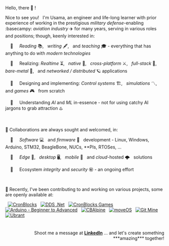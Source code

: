 Hello, there 👋 !

Nice to see you! &nbsp; I'm Usama, an engineer and life-long learner with prior experience of working in the prestigious *military defense*-enabling :basecampy: *aviation industry* ✈️ for many years, serving in various roles and positions; though, keenly interested in:

&nbsp; &nbsp; 👀 &nbsp; &nbsp; *Reading* 📚, &nbsp; *writing* 🖋️, &nbsp; and *teaching* 🎓 - everything that has anything to do with *modern technologies*

&nbsp; &nbsp; 👀 &nbsp; &nbsp; Realizing: *Realtime* ⏳, &nbsp; *native* 🐡, &nbsp; *cross-platform* ⚔️, &nbsp; *full-stack* 🧮, &nbsp; *bare-metal* 🤘, &nbsp; and *networked / distributed* 🪐 applications

&nbsp; &nbsp; 👀 &nbsp; &nbsp; Designing and implementing: *Control systems* 🏗️, &nbsp; *simulations* 〽️, &nbsp; and *games* 🎮 &nbsp; from scratch

&nbsp; &nbsp; 👀 &nbsp; &nbsp; Understanding *AI* and *ML* in-essence - not for using catchy AI jargons to grab attraction ♨️


&nbsp;

💞️ Collaborations are always sought and welcomed, in:

&nbsp; &nbsp; 👀 &nbsp; &nbsp; *Software* 💻 &nbsp; and *firmware* 🚀 &nbsp; development - Linux, Windows, Arduino, STM32, BeagleBone, NUCs, \*\*PIs, RTOSes, ...

&nbsp; &nbsp; 👀 &nbsp; &nbsp; *Edge* 🎼, &nbsp; *desktop* 🖥️, &nbsp; *mobile* 📱 &nbsp; and *cloud*-hosted 🌩️ &nbsp; solutions

&nbsp; &nbsp; 👀 &nbsp; &nbsp; Ecosystem *integrity* and *security* ㊙️ - an ongoing effort


&nbsp;

💞️ Recently, I've been contributing to and working on various projects, some are openly available at:

<p align="left">
  
&nbsp; <a href="https://github.com/cronblocks"><img src="https://avatars.githubusercontent.com/u/86520771?s=32&v=4" alt="CronBlocks" /></a>
&nbsp; <a href="https://github.com/dds-dotnet"><img src="https://avatars.githubusercontent.com/u/125957062?s=32&v=4" alt="DDS .Net" /></a>
&nbsp; <a href="https://github.com/cronblocks-games"><img src="https://avatars.githubusercontent.com/u/148332804?s=32&v=4" alt="CronBlocks Games" /></a>
&nbsp; <a href="https://github.com/arduino-ba"><img src="https://avatars.githubusercontent.com/u/121078777?s=32&v=4" alt="Arduino - Beginner to Advanced" /></a>
&nbsp; <a href="https://github.com/CBAlpine"><img src="https://avatars.githubusercontent.com/u/160391788?s=32&v=4" alt="CBAlpine" /></a>
&nbsp; <a href="https://github.com/move-os"><img src="https://avatars.githubusercontent.com/u/116582302?s=32&v=4" alt="moveOS" /></a>
&nbsp; <a href="https://github.com/git-mine"><img src="https://avatars.githubusercontent.com/u/125908595?s=32&v=4" alt="Git Mine" /></a>
&nbsp; <a href="https://github.com/ubrant"><img src="https://avatars.githubusercontent.com/u/87671848?s=32&v=4" alt="Ubrant" /></a>

</p>

# 
<p align="right">Shoot me a message at <a href="https://www.linkedin.com/in/usa-m"><b>LinkedIn</b></a> ... and let's create something ***amazing*** together!</p>




